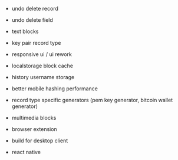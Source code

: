 + undo delete record
+ undo delete field
+ text blocks
+ key pair record type

+ responsive ui / ui rework

+ localstorage block cache
+ history username storage

+ better mobile hashing performance
+ record type specific generators (pem key generator, bitcoin wallet generator)
+ multimedia blocks

+ browser extension
+ build for desktop client
+ react native
